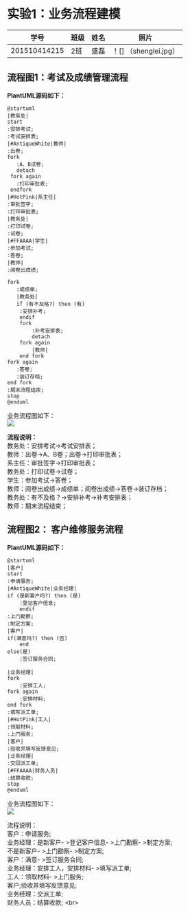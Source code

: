 实验1：业务流程建模
======
| 学号 | 班级 | 姓名 | 照片 |
| ---- | ---  | ---- | ---- |
| 201510414215 | 2班| 盛磊| ！[] （shenglei.jpg）|

## 流程图1：考试及成绩管理流程

**PlantUML源码如下：**
```考试及成绩管理流程
@startuml
|教务处|
start
:安排考试;
:考试安排表;
|#AntiqueWhite|教师|
:出卷;
fork
   :A、B试卷;
   detach
 fork again
   :打印审批表;
 endfork
|#HotPink|系主任|
:审批签字;
:打印审批表;
|教务处|
:打印试卷;
:试卷;
|#FFAAAA|学生|
:参加考试;
:答卷;
|教师|
:阅卷出成绩;

fork 
   :成绩单;
   |教务处|
   if (有不及格?) then (有)
	:安排补考;
	endif
	fork
		:补考安排表;
		detach
	fork again
		|教师|
	end fork
fork again
   :答卷;
   :装订存档;
end fork
:期末流程结束;
stop
@enduml
```
业务流程图如下：<br>
![](p1.PNG)<br>

**流程说明：**<br>
教务处：安排考试->考试安排表；<br>
教师：出卷->A、B卷；出卷->打印审批表；<br>
系主任：审批签字->打印审批表；<br>
教务处：打印试卷->试卷；<br>
学生：参加考试->答卷；<br>
教师：阅卷出成绩->成绩单；阅卷出成绩->答卷->装订存档；<br>
教务处：有不及格？->安排补考->补考安排表；<br>
教师：期末流程结束；<br>

## 流程图2： 客户维修服务流程

**PlantUML源码如下：**

```客户维修服务流程
@startuml
|客户|
start
:申请服务;
|#AntiqueWhite|业务经理|
if (是新客户吗?) then (是)
	:登记客户信息;
	endif
:上门勘察;
:制定方案;
|客户|
if(满意吗?) then (否)
	end
else(是)
	:签订服务合同;

|业务经理|
fork
	:安排工人;
fork again
	:安排材料;
end fork
:填写派工单;
|#HotPink|工人|
:领取材料;
:上门服务;
|客户|
:验收并填写反馈意见;
|业务经理|
:交回派工单;
|#FFAAAA|财务人员|
:结算收款;
stop
@enduml
```
业务流程图如下：<br>
![](p2.PNG)<br>

流程说明：<br>
客户：申请服务; <br>
业务经理：是新客户- >登记客户信息- >上门勘察- >制定方案; <br>
不是新客户- >上门勘察- >制定方案; <br>
客户：满意- >签订服务合同; <br>
业务经理：安排工人，安排材料- >填写派工单; <br>
工人：领取材料- >上门服务; <br>
客户;验收并填写反馈意见; <br>
业务经理：交派工单; <br>
财务人员：结算收款; \<br>
